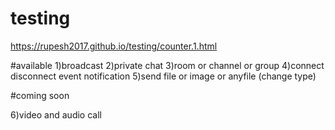 # testing


https://rupesh2017.github.io/testing/counter.1.html

#available
1)broadcast
2)private chat
3)room or channel or group
4)connect disconnect event notification
5)send file or image or anyfile (change type)


#coming soon

6)video and audio call
